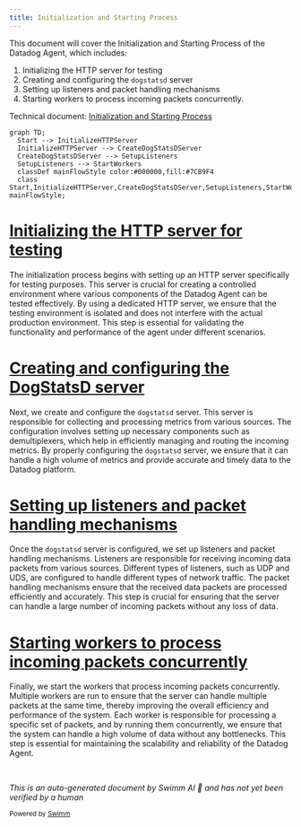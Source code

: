 ```yaml
---
title: Initialization and Starting Process
---
```

This document will cover the Initialization and Starting Process of the Datadog Agent, which includes:

1. Initializing the HTTP server for testing
2. Creating and configuring the <SwmToken path="tasks/flavor.py" pos="9:1:1" line-data="    dogstatsd = 4">`dogstatsd`</SwmToken> server
3. Setting up listeners and packet handling mechanisms
4. Starting workers to process incoming packets concurrently.

Technical document: <SwmLink doc-title="Initialization and Starting Process">[Initialization and Starting Process](/.swm/initialization-and-starting-process.u100wl7b.sw.md)</SwmLink>

```mermaid
graph TD;
  Start --> InitializeHTTPServer
  InitializeHTTPServer --> CreateDogStatsDServer
  CreateDogStatsDServer --> SetupListeners
  SetupListeners --> StartWorkers
  classDef mainFlowStyle color:#000000,fill:#7CB9F4
  class Start,InitializeHTTPServer,CreateDogStatsDServer,SetupListeners,StartWorkers mainFlowStyle;
```

# [Initializing the HTTP server for testing](https://app.swimm.io/repos/Z2l0aHViJTNBJTNBZGF0YWRvZy1hZ2VudCUzQSUzQVN3aW1tLURlbW8=/docs/u100wl7b#initialization-and-starting-the-server)

The initialization process begins with setting up an HTTP server specifically for testing purposes. This server is crucial for creating a controlled environment where various components of the Datadog Agent can be tested effectively. By using a dedicated HTTP server, we ensure that the testing environment is isolated and does not interfere with the actual production environment. This step is essential for validating the functionality and performance of the agent under different scenarios.

# [Creating and configuring the DogStatsD server](https://app.swimm.io/repos/Z2l0aHViJTNBJTNBZGF0YWRvZy1hZ2VudCUzQSUzQVN3aW1tLURlbW8=/docs/u100wl7b#newserver)

Next, we create and configure the <SwmToken path="tasks/flavor.py" pos="9:1:1" line-data="    dogstatsd = 4">`dogstatsd`</SwmToken> server. This server is responsible for collecting and processing metrics from various sources. The configuration involves setting up necessary components such as demultiplexers, which help in efficiently managing and routing the incoming metrics. By properly configuring the <SwmToken path="tasks/flavor.py" pos="9:1:1" line-data="    dogstatsd = 4">`dogstatsd`</SwmToken> server, we ensure that it can handle a high volume of metrics and provide accurate and timely data to the Datadog platform.

# [Setting up listeners and packet handling mechanisms](https://app.swimm.io/repos/Z2l0aHViJTNBJTNBZGF0YWRvZy1hZ2VudCUzQSUzQVN3aW1tLURlbW8=/docs/u100wl7b#start)

Once the <SwmToken path="tasks/flavor.py" pos="9:1:1" line-data="    dogstatsd = 4">`dogstatsd`</SwmToken> server is configured, we set up listeners and packet handling mechanisms. Listeners are responsible for receiving incoming data packets from various sources. Different types of listeners, such as UDP and UDS, are configured to handle different types of network traffic. The packet handling mechanisms ensure that the received data packets are processed efficiently and accurately. This step is crucial for ensuring that the server can handle a large number of incoming packets without any loss of data.

# [Starting workers to process incoming packets concurrently](https://app.swimm.io/repos/Z2l0aHViJTNBJTNBZGF0YWRvZy1hZ2VudCUzQSUzQVN3aW1tLURlbW8=/docs/u100wl7b#handlemessages)

Finally, we start the workers that process incoming packets concurrently. Multiple workers are run to ensure that the server can handle multiple packets at the same time, thereby improving the overall efficiency and performance of the system. Each worker is responsible for processing a specific set of packets, and by running them concurrently, we ensure that the system can handle a high volume of data without any bottlenecks. This step is essential for maintaining the scalability and reliability of the Datadog Agent.

&nbsp;

*This is an auto-generated document by Swimm AI 🌊 and has not yet been verified by a human*

<SwmMeta version="3.0.0" repo-id="Z2l0aHViJTNBJTNBZGF0YWRvZy1hZ2VudCUzQSUzQVN3aW1tLURlbW8=" repo-name="datadog-agent"><sup>Powered by [Swimm](/)</sup></SwmMeta>
